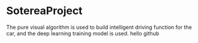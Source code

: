 # SotereaProject
The pure visual algorithm is used to build intelligent driving function for the car, and the deep learning training model is used.
hello github
